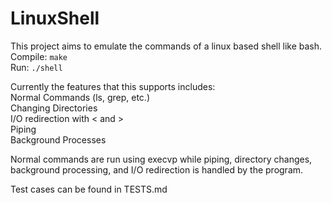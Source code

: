 # LinuxShell

This project aims to emulate the commands of a linux based shell like bash. 
<br>
Compile: ```make```<br>
Run: ```./shell``` <br>


Currently the features that this supports includes: <br>
Normal Commands (ls, grep, etc.)<br>
Changing Directories <br>
I/O redirection with < and > <br>
Piping <br>
Background Processes <br>

Normal commands are run using execvp while piping, directory changes, background processing, and
I/O redirection is handled by the program. <br>

Test cases can be found in TESTS.md
